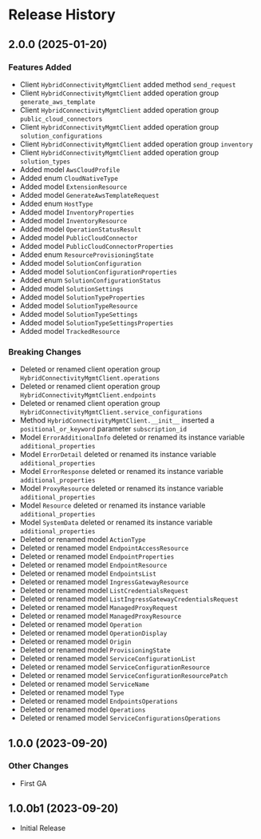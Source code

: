 # Release History

## 2.0.0 (2025-01-20)

### Features Added

  - Client `HybridConnectivityMgmtClient` added method `send_request`
  - Client `HybridConnectivityMgmtClient` added operation group `generate_aws_template`
  - Client `HybridConnectivityMgmtClient` added operation group `public_cloud_connectors`
  - Client `HybridConnectivityMgmtClient` added operation group `solution_configurations`
  - Client `HybridConnectivityMgmtClient` added operation group `inventory`
  - Client `HybridConnectivityMgmtClient` added operation group `solution_types`
  - Added model `AwsCloudProfile`
  - Added enum `CloudNativeType`
  - Added model `ExtensionResource`
  - Added model `GenerateAwsTemplateRequest`
  - Added enum `HostType`
  - Added model `InventoryProperties`
  - Added model `InventoryResource`
  - Added model `OperationStatusResult`
  - Added model `PublicCloudConnector`
  - Added model `PublicCloudConnectorProperties`
  - Added enum `ResourceProvisioningState`
  - Added model `SolutionConfiguration`
  - Added model `SolutionConfigurationProperties`
  - Added enum `SolutionConfigurationStatus`
  - Added model `SolutionSettings`
  - Added model `SolutionTypeProperties`
  - Added model `SolutionTypeResource`
  - Added model `SolutionTypeSettings`
  - Added model `SolutionTypeSettingsProperties`
  - Added model `TrackedResource`

### Breaking Changes

  - Deleted or renamed client operation group `HybridConnectivityMgmtClient.operations`
  - Deleted or renamed client operation group `HybridConnectivityMgmtClient.endpoints`
  - Deleted or renamed client operation group `HybridConnectivityMgmtClient.service_configurations`
  - Method `HybridConnectivityMgmtClient.__init__` inserted a `positional_or_keyword` parameter `subscription_id`
  - Model `ErrorAdditionalInfo` deleted or renamed its instance variable `additional_properties`
  - Model `ErrorDetail` deleted or renamed its instance variable `additional_properties`
  - Model `ErrorResponse` deleted or renamed its instance variable `additional_properties`
  - Model `ProxyResource` deleted or renamed its instance variable `additional_properties`
  - Model `Resource` deleted or renamed its instance variable `additional_properties`
  - Model `SystemData` deleted or renamed its instance variable `additional_properties`
  - Deleted or renamed model `ActionType`
  - Deleted or renamed model `EndpointAccessResource`
  - Deleted or renamed model `EndpointProperties`
  - Deleted or renamed model `EndpointResource`
  - Deleted or renamed model `EndpointsList`
  - Deleted or renamed model `IngressGatewayResource`
  - Deleted or renamed model `ListCredentialsRequest`
  - Deleted or renamed model `ListIngressGatewayCredentialsRequest`
  - Deleted or renamed model `ManagedProxyRequest`
  - Deleted or renamed model `ManagedProxyResource`
  - Deleted or renamed model `Operation`
  - Deleted or renamed model `OperationDisplay`
  - Deleted or renamed model `Origin`
  - Deleted or renamed model `ProvisioningState`
  - Deleted or renamed model `ServiceConfigurationList`
  - Deleted or renamed model `ServiceConfigurationResource`
  - Deleted or renamed model `ServiceConfigurationResourcePatch`
  - Deleted or renamed model `ServiceName`
  - Deleted or renamed model `Type`
  - Deleted or renamed model `EndpointsOperations`
  - Deleted or renamed model `Operations`
  - Deleted or renamed model `ServiceConfigurationsOperations`

## 1.0.0 (2023-09-20)

### Other Changes

  - First GA

## 1.0.0b1 (2023-09-20)

* Initial Release
